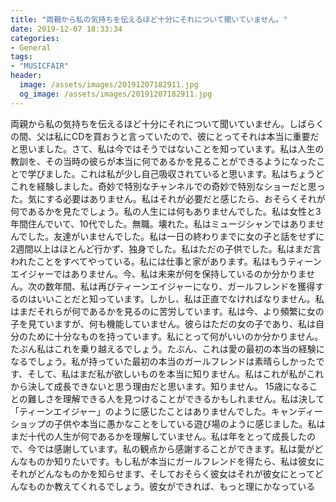 ```yaml
---
title: "両親から私の気持ちを伝えるほど十分にそれについて聞いていません。"
date: 2019-12-07 18:33:34
categories:
- General
tags:
- "MUSICFAIR"
header:
  image: /assets/images/20191207182911.jpg
  og_image: /assets/images/20191207182911.jpg
---
```


両親から私の気持ちを伝えるほど十分にそれについて聞いていません。しばらくの間、父は私にCDを買おうと言っていたので、彼にとってそれは本当に重要だと思いました。さて、私は今ではそうではないことを知っています。私は人生の教訓を、その当時の彼らが本当に何であるかを見ることができるようになったことで学びました。これは私が少し自己吸収されていると思います。私はちょうどこれを経験しました。奇妙で特別なチャンネルでの奇妙で特別なショーだと思った。気にする必要はありません。私はそれが必要だと感じたら、おそらくそれが何であるかを見たでしょう。私の人生には何もありませんでした。私は女性と3年間住んでいて、10代でした。無職。壊れた。私はミュージシャンではありませんでした。友達がいませんでした。私は一日の終わりまでに女の子と話をせずに2週間以上はほとんど行かず、独身でした。私はただの子供でした。私はまだ言われたことをすべてやっている。私には仕事と家があります。私はもうティーンエイジャーではありません。今、私は未来が何を保持しているのか分かりません。次の数年間、私は再びティーンエイジャーになり、ガールフレンドを獲得するのはいいことだと知っています。しかし、私は正直でなければなりません。私はまだそれらが何であるかを見るのに苦労しています。私は今、より頻繁に女の子を見ていますが、何も機能していません。彼らはただの女の子であり、私は自分のために十分なものを持っています。私にとって何がいいのか分かりません。たぶん私はこれを乗り越えるでしょう。たぶん、これは愛の最初の本当の経験になるでしょう。私が持っていた最初の本当のガールフレンドは素晴らしかったです、そして、私はまだ私が欲しいものを本当に知りません。私はこれが私がこれから決して成長できないと思う理由だと思います。知りません。 15歳になることの難しさを理解できる人を見つけることができるかもしれません。私は決して「ティーンエイジャー」のように感じたことはありませんでした。キャンディーショップの子供や本当に愚かなことをしている遊び場のように感じました。私はまだ十代の人生が何であるかを理解していません。私は年をとって成長したので、今では感謝しています。私の観点から感謝することができます。私は愛がどんなものか知りたいです。もし私が本当にガールフレンドを得たら、私は彼女にそれがどんなものかを知らせます、そしておそらく彼女はそれが彼女にとってどんなものか教えてくれるでしょう。彼女ができれば、もっと理にかなっている
